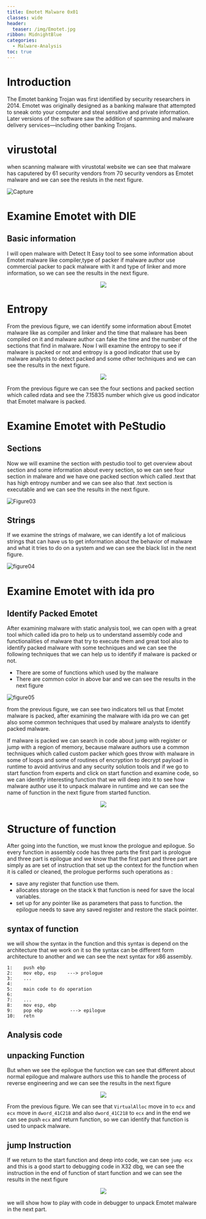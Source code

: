 ```yaml
---
title: Emotet Malware 0x01
classes: wide
header:
  teaser: /img/Emotet.jpg
ribbon: MidnightBlue
categories:
  - Malware-Analysis
toc: true
---
```


# Introduction
The Emotet banking Trojan was first identified by security researchers in 2014. Emotet was originally designed as a banking malware that attempted to sneak onto your computer and steal sensitive and private information. Later versions of the software saw the addition of spamming and malware delivery services—including other banking Trojans.

# virustotal
when scanning malware with virustotal website we can see that malware has caputered by 61 security vendors from 70 security vendors as Emotet malware and we can see the resluts in the next figure.

![Capture](https://user-images.githubusercontent.com/74544712/127979202-27fba33e-6b7b-4613-b3ac-5558a2058b1c.PNG)

# Examine Emotet with DIE
## Basic information
I will open malware with Detect It Easy tool to see some information about Emotet malware like compiler,type of packer if malware author use commercial packer to pack malware with it and type of linker and more information, so we can see the results in the next figure.

<p align="center">
<img src="https://user-images.githubusercontent.com/74544712/127772190-8b6f3a3d-963a-4f58-a486-ce2ac796b4f7.PNG">
</p>

# Entropy 
From the previous figure, we can identify some information about Emotet malware like as compiler and linker and the time that malware has been compiled on it and malware author can fake the time and the number of the sections that find in malware. Now I will examine the entropy to see if malware is packed or not and entropy is a good indicator that use by malware analysts to detect packed and some other techniques and we can see the results in the next figure.

<p align="center">
<img src="https://user-images.githubusercontent.com/74544712/127772891-12dd2423-1e7f-4874-8758-b8c8c60d5de2.PNG">
</p>

From the previous figure we can see the four sections and packed section which called rdata and see the 7.15835 number which give us good indicator that Emotet malware is packed.
# Examine Emotet with PeStudio 
## Sections 
Now we will examine the section with pestudio tool to get overview about section and some information about every section, so we can see four section in malware and we have one packed section which called .text that has high entropy number and we can see also that .text section is executable and we can see the results in the next figure.

![Figure03](https://user-images.githubusercontent.com/74544712/127919772-43e781b9-437a-4c6d-a638-e9853542c269.png)

## Strings 
If we examine the strings of malware, we can identify  a lot of malicious strings that can have us to get information about the behavior of malware and what it tries to do on a system and we can see the black list in the next figure.

![figure04](https://user-images.githubusercontent.com/74544712/127920380-04a483ae-dc9e-4b53-b1d7-00fbecc0436c.PNG)

# Examine Emotet with ida pro
## Identify Packed Emotet 
After examining malware with static analysis tool, we can open with a great tool which called ida pro to help us to understand assembly code and functionalities of malware that try to execute them and great tool also to identify packed malware with some techniques and we can see the following techniques that we can help us to identify if malware is packed or not.
* There are some of functions which used by the malware 
* There are common color in above bar
and we can see the results in the next figure

![figure05](https://user-images.githubusercontent.com/74544712/127921657-bb2811b8-10f0-4f3a-9d49-f33bc093bc48.PNG)

from the previous figure, we can see two indicators tell us that Emotet malware is packed, after examining the malware with ida pro we can get also some common techniques that used by malware analysts to identify packed malware.

If malware is packed we can search in code about jump with register or jump with a region of memory, because malware authors use a common techniques which called custom packer which goes throw with malware in some of loops and some of routines of encryption to decrypt payload in runtime to avoid antivirus and any security solution tools and if we go to start function from experts and click on start function and examine code, so we can identify interesting function that we will deep into it to see how malware author use it to unpack malware in runtime and we can see the name of function in the next figure from started function.

<p align="center">
<img src="https://user-images.githubusercontent.com/74544712/127922414-4418ecca-4f38-4c78-81c7-a52c823bc8c0.PNG">
</p>

# Structure of function 
After going into the function, we must know the prologue and epilogue. So every function in assembly code has three parts the first part is prologue and  three part is epilogue and we know that the first part and three part are simply as are set of instruction that set up the context for the function when it is called or cleaned, the prologue performs such operations as :
* save any register that function use them. 
* allocates storage on the stack k that function is need for save the local variables. 
* set up for any pointer like as parameters that pass to function. 
the epilogue needs to save any saved register and restore the stack pointer. 

## syntax of function
we will show the syntax in the function and this syntax is depend on the architecture that we work on it so the syntax can be different form architecture to another and we can see the next syntax for x86 assembly.

```
1:    push ebp
2:    mov ebp, esp    ---> prologue
3:    ...
4:    
5:    main code to do operation 
6:    
7:    ...
8:    mov esp, ebp
9:    pop ebp          ---> epilogue
10:   retn

```
## Analysis code 
## unpacking Function
But when we see the epilogue the function we can see that different about normal epilogue and malware authors use this to handle the process of reverse engineering  and we can see the results in the next figure 

<p align="center">
<img src="https://user-images.githubusercontent.com/74544712/127976471-0b3a3e19-6039-445b-a645-addc3de1ed25.PNG">
</p>

From the previous figure. We can see that ```VirtualAlloc``` move in to ```ecx``` and ```ecx``` move in ```dword_41C218``` and also ```dword_41C218``` to ```ecx``` and in the end we can see push ```ecx``` and return function, so we can identify that function is used to unpack malware.

## jump Instruction 
If we return to the start function and deep into code, we can see ```jump ecx``` and this is a good start to debugging code in X32 dbg, we can see the instruction in the end of function of start function and we can see the results in the next figure 

<p align="center">
<img src="https://user-images.githubusercontent.com/74544712/127978170-8e2aede1-2ded-421c-819d-d27207e67a61.PNG">
</p>

we will show how to play with code in debugger to unpack Emotet malware in the next part.











